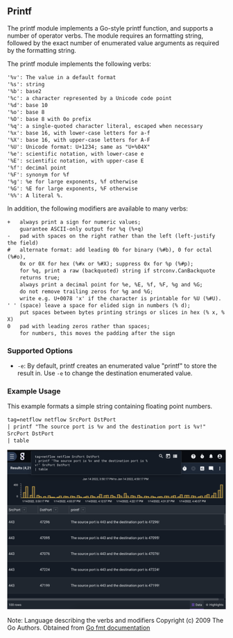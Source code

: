## Printf

The printf module implements a Go-style printf function, and supports a number of operator verbs. The module requires an formatting string, followed by the exact number of enumerated value arguments as required by the formatting string. 

The printf module implements the following verbs:

```
'%v': The value in a default format
'%s': string
'%b': base2
'%c': a character represented by a Unicode code point
'%d': base 10
'%o': base 8
'%O': base 8 with 0o prefix
'%q': a single-quoted character literal, escaped when necessary
'%x': base 16, with lower-case letters for a-f
'%X': base 16, with upper-case letters for A-F
'%U': Unicode format: U+1234; same as "U+%04X"
'%e': scientific notation, with lower-case e
'%E': scientific notation, with upper-case E
'%f': decimal point
'%F': synonym for %f
'%g': %e for large exponents, %f otherwise
'%G': %E for large exponents, %F otherwise
'%%': A literal %.
```

In addition, the following modifiers are available to many verbs: 

```
+	always print a sign for numeric values;
	guarantee ASCII-only output for %q (%+q)
-	pad with spaces on the right rather than the left (left-justify the field)
#	alternate format: add leading 0b for binary (%#b), 0 for octal (%#o),
	0x or 0X for hex (%#x or %#X); suppress 0x for %p (%#p);
	for %q, print a raw (backquoted) string if strconv.CanBackquote
	returns true;
	always print a decimal point for %e, %E, %f, %F, %g and %G;
	do not remove trailing zeros for %g and %G;
	write e.g. U+0078 'x' if the character is printable for %U (%#U).
' '	(space) leave a space for elided sign in numbers (% d);
	put spaces between bytes printing strings or slices in hex (% x, % X)
0	pad with leading zeros rather than spaces;
	for numbers, this moves the padding after the sign
```

### Supported Options

* `-e`: By default, printf creates an enumerated value "printf" to store the result in. Use `-e` to change the destination enumerated value.

### Example Usage

This example formats a simple string containing floating point numbers.

```gravwell
tag=netflow netflow SrcPort DstPort 
| printf "The source port is %v and the destination port is %v!" SrcPort DstPort 
| table
```

![](printf.png)

Note: Language describing the verbs and modifiers Copyright (c) 2009 The Go Authors. Obtained from [Go fmt documentation](https://pkg.go.dev/fmt#hdr-Printing)
